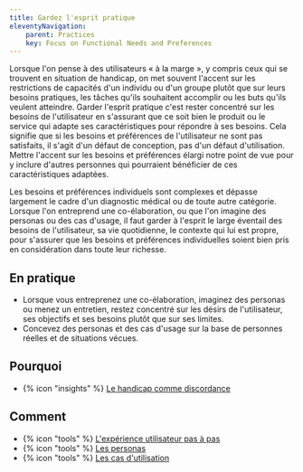 ```yaml
---
title: Gardez l'esprit pratique
eleventyNavigation:
    parent: Practices
    key: Focus on Functional Needs and Preferences
---
```


Lorsque l'on pense à des utilisateurs « à la marge », y compris ceux qui se trouvent en situation de handicap, on met
souvent l'accent sur les restrictions de capacités d'un individu ou d'un groupe plutôt que sur leurs besoins pratiques,
les tâches qu'ils souhaitent accomplir ou les buts qu'ils veulent atteindre. Garder l'esprit pratique c'est rester
concentré sur les besoins de l'utilisateur en s'assurant que ce soit bien le produit ou le service qui adapte ses
caractéristiques pour répondre à ses besoins. Cela signifie que si les besoins et préférences de l'utilisateur ne sont
pas satisfaits, il s'agit d'un défaut de conception, pas d'un défaut d'utilisation. Mettre l'accent sur les besoins et
préférences élargi notre point de vue pour y inclure d'autres personnes qui pourraient bénéficier de ces
caractéristiques adaptées.

Les besoins et préférences individuels sont complexes et dépasse largement le cadre d'un diagnostic médical ou de toute
autre catégorie. Lorsque l'on entreprend une co-élaboration, ou que l'on imagine des personas ou des cas d'usage, il
faut garder à l'esprit le large éventail des besoins de l'utilisateur, sa vie  quotidienne, le contexte qui lui est
propre, pour s'assurer que les besoins et préférences individuelles soient bien pris en considération dans toute leur
richesse.

## En pratique

* Lorsque vous entreprenez une co-élaboration, imaginez des personas ou menez un entretien, restez concentré sur les
  désirs de l'utilisateur, ses objectifs et ses besoins plutôt que sur ses limites.
* Concevez des personas et des cas d'usage sur la base de personnes réelles et de situations vécues.

## Pourquoi

* {% icon "insights" %} [Le handicap comme discordance](../../idees/le-handicap-comme-discordance/)

## Comment

* {% icon "tools" %} [L'expérience utilisateur pas à pas](../../outils/lexperience-utilisateur-pas-a-pas/)
* {% icon "tools" %} [Les personas](../../outils/les-personas/)
* {% icon "tools" %} [Les cas d'utilisation](../../outils/les-cas-dutilisation/)
